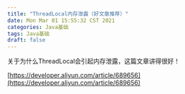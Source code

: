 ```yaml
---
title: "ThreadLocal内存泄露（好文章推荐）"
date: Mon Mar 01 15:55:32 CST 2021
categories: Java基础
tags: Java基础
draft: false
---
```


关于为什么ThreadLocal会引起内存泄露，这篇文章讲得很好！

[https://developer.aliyun.com/article/689656](https://developer.aliyun.com/article/689656)
